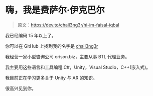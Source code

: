 # 嗨，我是费萨尔·伊克巴尔

> 原文：<https://dev.to/chall3ng3r/hi-im-faisal-iqbal>

我已经编码 15 年以上了。

你可以在 GitHub 上找到我的名字是 [chall3ng3r](https://github.com/chall3ng3r)

我经营一家小型咨询公司 orison.biz，主要从事 BTL 代理业务。

我主要用这些语言和工具编程:C#，Unity，Visual Studio，C++(嵌入式)。

我目前正在学习更多关于 Unity 与 AR 的知识。

很高兴见到你。
